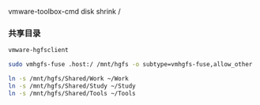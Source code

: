 vmware-toolbox-cmd disk shrink /

### 共享目录

```bash
vmware-hgfsclient

sudo vmhgfs-fuse .host:/ /mnt/hgfs -o subtype=vmhgfs-fuse,allow_other
```

```bash
ln -s /mnt/hgfs/Shared/Work ~/Work 
ln -s /mnt/hgfs/Shared/Study ~/Study
ln -s /mnt/hgfs/Shared/Tools ~/Tools
```
